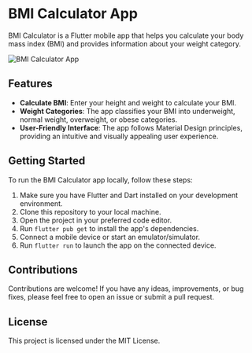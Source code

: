 # BMI Calculator App

BMI Calculator is a Flutter mobile app that helps you calculate your body mass index (BMI) and provides information about your weight category.

![BMI Calculator App](<img src='./lib/assets/Result.png'/>
)

## Features

- **Calculate BMI**: Enter your height and weight to calculate your BMI.
- **Weight Categories**: The app classifies your BMI into underweight, normal weight, overweight, or obese categories.
- **User-Friendly Interface**: The app follows Material Design principles, providing an intuitive and visually appealing user experience.

## Getting Started

To run the BMI Calculator app locally, follow these steps:

1. Make sure you have Flutter and Dart installed on your development environment.
2. Clone this repository to your local machine.
3. Open the project in your preferred code editor.
4. Run `flutter pub get` to install the app's dependencies.
5. Connect a mobile device or start an emulator/simulator.
6. Run `flutter run` to launch the app on the connected device.

## Contributions

Contributions are welcome! If you have any ideas, improvements, or bug fixes, please feel free to open an issue or submit a pull request.

## License

This project is licensed under the MIT License.
